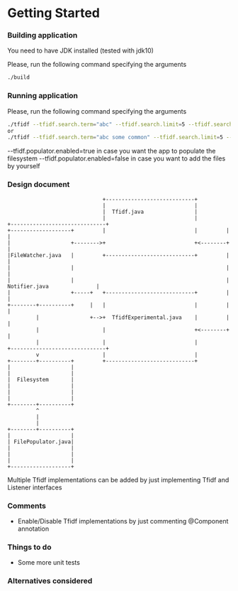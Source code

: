 # Getting Started

### Building application
You need to have JDK installed (tested with jdk10)

Please, run the following command specifying the arguments
```bash
./build
```
### Running application
Please, run the following command specifying the arguments
```bash
./tfidf --tfidf.search.term="abc" --tfidf.search.limit=5 --tfidf.search.period=5000 --tfidf.populator.enabled=true --tfidf.search.dir=/tmp
or
./tfidf --tfidf.search.term="abc some common" --tfidf.search.limit=5 --tfidf.search.period=5000 --tfidf.populator.enabled=true --tfidf.search.dir=/tmp
```
--tfidf.populator.enabled=true in case you want the app to populate the filesystem
--tfidf.populator.enabled=false in case you want to add the files by yourself

### Design document

```
                              +----------------------------+
                              |                            |
                              |  Tfidf.java                |
                              |                            |         +------------------------------+
+-------------------+         |                            |         |                              |
|                   +-------->+                            +<--------+                              |
|FileWatcher.java   |         +----------------------------+         |                              |
|                   |                                                |                              |
|                   |                                                |  Notifier.java               |
|                   +-----+   +----------------------------+         |                              |
+--------+----------+     |   |                            |         |                              |
         |                +-->+  TfidfExperimental.java    |         |                              |
         |                    |                            +<--------+                              |
         |                    |                            |         +------------------------------+
         v                    |                            |
+--------+----------+         +----------------------------+
|                   |
|                   |
|  Filesystem       |
|                   |
|                   |
|                   |
+--------+----------+
         ^
         |
         |
+--------+----------+
|                   |
| FilePopulator.java|
|                   |
|                   |
|                   |
+-------------------+
```

Multiple Tfidf implementations can be added by just implementing Tfidf and Listener interfaces

### Comments
* Enable/Disable Tfidf implementations by just commenting @Component annotation

### Things to do
* Some more unit tests

### Alternatives considered

